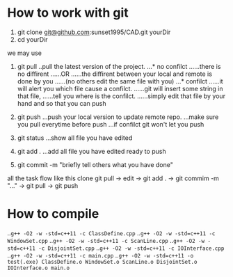 # How to work with git
1. git clone git@github.com:sunset1995/CAD.git yourDir
2. cd yourDir

we may use

1. git pull
..pull the latest version of the project.
...* no confilct
......there is no diffirent
......OR
......the diffirent between your local and remote is done by you
......(no others edit the same file with you)
...* confilct
......it will alert you which file cause a confilct.
......git will insert some string in that file,
......tell you where is the confilct.
......simply edit that file by your hand and so that you can push
2. git push
...push your local version to update remote repo.
...make sure you pull everytime before push
...if confilct git won't let you push

3. git status
...show all file you have edited

4. git add .
...add all file you have edited ready to push

5. git commit -m "briefly tell others what you have done"

all the task flow like this
clone
git pull -> edit -> git add . -> git commim -m "..." -> git pull -> git push

# How to compile
..`g++ -O2 -w -std=c++11 -c ClassDefine.cpp`
..`g++ -O2 -w -std=c++11 -c WindowSet.cpp`
..`g++ -O2 -w -std=c++11 -c ScanLine.cpp`
..`g++ -O2 -w -std=c++11 -c DisjointSet.cpp`
..`g++ -O2 -w -std=c++11 -c IOInterface.cpp`
..`g++ -O2 -w -std=c++11 -c main.cpp`
..`g++ -O2 -w -std=c++11 -o test(.exe) ClassDefine.o WindowSet.o ScanLine.o DisjointSet.o IOInterface.o main.o`


